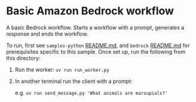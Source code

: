 # Basic Amazon Bedrock workflow

A basic Bedrock workflow. Starts a workflow with a prompt, generates a response and ends the workflow.

To run, first see `samples-python` [README.md](../../README.md), and `bedrock` [README.md](../README.md) for prerequisites specific to this sample. Once set up, run the following from this directory:

1. Run the worker: `uv run run_worker.py`
2. In another terminal run the client with a prompt:

    e.g. `uv run send_message.py 'What animals are marsupials?'`